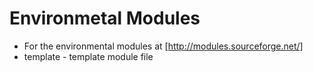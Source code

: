# Environmetal Modules

* For the environmental modules at [http://modules.sourceforge.net/]
* template - template module file

